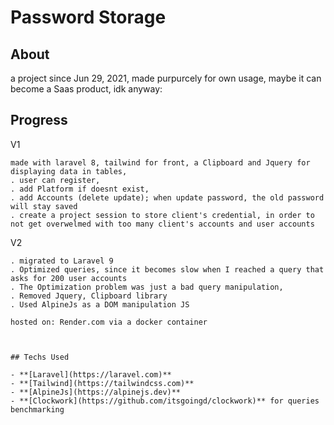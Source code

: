 # Password Storage

## About 

a project since Jun 29, 2021, made purpurcely for own usage, maybe it can become a Saas product, idk anyway:

## Progress

V1
```
made with laravel 8, tailwind for front, a Clipboard and Jquery for displaying data in tables,
. user can register, 
. add Platform if doesnt exist, 
. add Accounts (delete update); when update password, the old password will stay saved
. create a project session to store client's credential, in order to not get overwelmed with too many client's accounts and user accounts
```

V2 
```
. migrated to Laravel 9
. Optimized queries, since it becomes slow when I reached a query that asks for 200 user accounts
. The Optimization problem was just a bad query manipulation, 
. Removed Jquery, Clipboard library 
. Used AlpineJs as a DOM manipulation JS 
```

```
hosted on: Render.com via a docker container



## Techs Used

- **[Laravel](https://laravel.com)**
- **[Tailwind](https://tailwindcss.com)**
- **[AlpineJs](https://alpinejs.dev)**
- **[Clockwork](https://github.com/itsgoingd/clockwork)** for queries benchmarking
